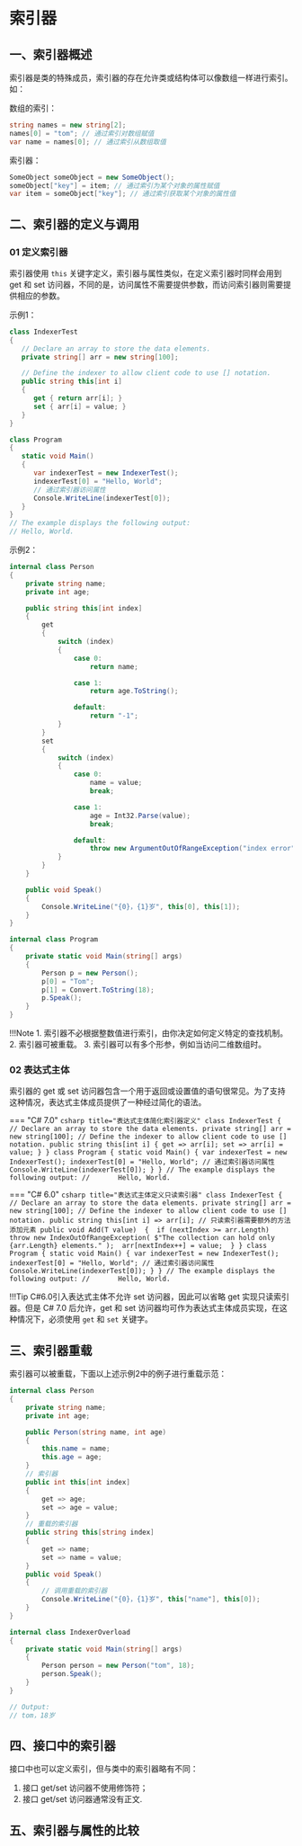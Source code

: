 # 索引器

## 一、索引器概述
索引器是类的特殊成员，索引器的存在允许类或结构体可以像数组一样进行索引。如：

数组的索引：
```csharp
string names = new string[2];
names[0] = "tom"; // 通过索引对数组赋值
var name = names[0]; // 通过索引从数组取值
```

索引器：
```csharp
SomeObject someObject = new SomeObject();
someObject["key"] = item; // 通过索引为某个对象的属性赋值
var item = someObject["key"]; // 通过索引获取某个对象的属性值
```

## 二、索引器的定义与调用

### 01 定义索引器
索引器使用 `this` 关键字定义，索引器与属性类似，在定义索引器时同样会用到 get 和 set 访问器，不同的是，访问属性不需要提供参数，而访问索引器则需要提供相应的参数。

示例1：
```csharp title="索引器定义示例1"
class IndexerTest
{
   // Declare an array to store the data elements.
   private string[] arr = new string[100];

   // Define the indexer to allow client code to use [] notation.
   public string this[int i]
   {
      get { return arr[i]; }
      set { arr[i] = value; }
   }
}

class Program
{
   static void Main()
   {
      var indexerTest = new IndexerTest();
      indexerTest[0] = "Hello, World";
      // 通过索引器访问属性
      Console.WriteLine(indexerTest[0]);
   }
}
// The example displays the following output:
// Hello, World.
```

示例2：
```csharp title="索引器定义示例2"
internal class Person
{
	private string name;
	private int age;

	public string this[int index]
	{
		get
		{
			switch (index)
			{
				case 0:
					return name;

				case 1:
					return age.ToString();

				default:
					return "-1";
			}
		}
		set
		{
			switch (index)
			{
				case 0:
					name = value;
					break;

				case 1:
					age = Int32.Parse(value);
					break;

				default:
					throw new ArgumentOutOfRangeException("index error");
			}
		}
	}

	public void Speak()
	{
		Console.WriteLine("{0}，{1}岁", this[0], this[1]);
	}
}

internal class Program
{
	private static void Main(string[] args)
	{
		Person p = new Person();
		p[0] = "Tom";
		p[1] = Convert.ToString(18);
		p.Speak();
	}
}

```

!!!Note
    1. 索引器不必根据整数值进行索引，由你决定如何定义特定的查找机制。
    2. 索引器可被重载。
    3. 索引器可以有多个形参，例如当访问二维数组时。

### 02 表达式主体
索引器的 get 或 set 访问器包含一个用于返回或设置值的语句很常见。为了支持这种情况，表达式主体成员提供了一种经过简化的语法。

=== "C# 7.0"
	```csharp title="表达式主体简化索引器定义"
	class IndexerTest
	{
		// Declare an array to store the data elements.
		private string[] arr = new string[100];
		// Define the indexer to allow client code to use [] notation.
		public string this[int i]
		{
			get => arr[i];
			set => arr[i] = value;
		}
	}
	class Program
	{
		static void Main()
		{
			var indexerTest = new IndexerTest();
			indexerTest[0] = "Hello, World";
			// 通过索引器访问属性
			Console.WriteLine(indexerTest[0]);
		}
	}
	// The example displays the following output:
	//       Hello, World.
	```

=== "C# 6.0"
	```csharp title="表达式主体定义只读索引器"
	class IndexerTest
	{
		// Declare an array to store the data elements.
		private string[] arr = new string[100];
		// Define the indexer to allow client code to use [] notation.
		public string this[int i] => arr[i];
		// 只读索引器需要额外的方法添加元素
		public void Add(T value) 
		{ 
			if (nextIndex >= arr.Length) 
				throw new IndexOutOfRangeException(
				$"The collection can hold only {arr.Length} elements."
				); 
			arr[nextIndex++] = value; 
		}
	}
	class Program
	{
		static void Main()
		{
			var indexerTest = new IndexerTest();
			indexerTest[0] = "Hello, World";
			// 通过索引器访问属性
			Console.WriteLine(indexerTest[0]);
		}
	}
	// The example displays the following output:
	//       Hello, World.
	```

!!!Tip
	C#6.0引入表达式主体不允许 set 访问器，因此可以省略 get 实现只读索引器。但是 C# 7.0 后允许，get 和 set 访问器均可作为表达式主体成员实现，在这种情况下，必须使用 `get` 和 `set` 关键字。


## 三、索引器重载
索引器可以被重载，下面以上述示例2中的例子进行重载示范：
```csharp title="索引器重载"
internal class Person
{
	private string name;
	private int age;

	public Person(string name, int age)
	{
		this.name = name;
		this.age = age;
	}
	// 索引器
	public int this[int index]
	{
		get => age;
		set => age = value;
	}
	// 重载的索引器
	public string this[string index]
	{
		get => name;
		set => name = value;
	}
	public void Speak()
	{
		// 调用重载的索引器
		Console.WriteLine("{0}，{1}岁", this["name"], this[0]);
	}
}

internal class IndexerOverload
{
	private static void Main(string[] args)
	{
		Person person = new Person("tom", 18);
		person.Speak();
	}
}

// Output:
// tom，18岁
```


## 四、接口中的索引器
接口中也可以定义索引，但与类中的索引器略有不同：
1. 接口 get/set 访问器不使用修饰符；
2. 接口 get/set 访问器通常没有正文.



## 五、索引器与属性的比较
